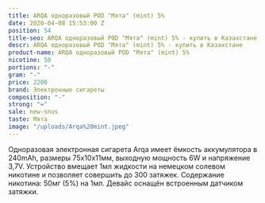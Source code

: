 ```yaml
---
title: ARQA одноразовый POD "Мята" (mint) 5%
date: 2020-04-08 15:53:00 Z
position: 54
title-seo: ARQA одноразовый POD "Мята" (mint) 5% - купить в Казахстане
descr: ARQA одноразовый POD "Мята" (mint) 5% - купить в Казахстане
product-name: ARQA одноразовый POD "Мята" (mint) 5%
nicotine: 50
portions: "-"
gram: "-"
price: 2200
brand: Электронные сигареты
composition: "-"
strong: "="
sale: new-snus
taste: Мята
image: "/uploads/Arqa%20mint.jpeg"
---
```


Одноразовая электронная сигарета Arqa имеет ёмкость аккумулятора в 240mAh, размеры 75х10х11мм, выходную мощность 6W и напряжение 3,7V. Устройство вмещает 1мл жидкости на немецком солевом никотине и позволяет совершить до 300 затяжек. Содержание никотина: 50мг (5%) на 1мл. Девайс оснащён встроенным датчиком затяжки.